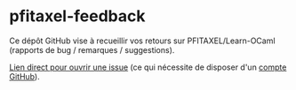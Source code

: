 # pfitaxel-feedback

Ce dépôt GitHub vise à recueillir vos retours sur PFITAXEL/Learn-OCaml
(rapports de bug / remarques / suggestions).

[Lien direct pour ouvrir une issue](
https://github.com/pfitaxel/pfitaxel-feedback/issues/new/choose)
(ce qui nécessite de disposer d'un [compte GitHub](https://github.com/join)).
